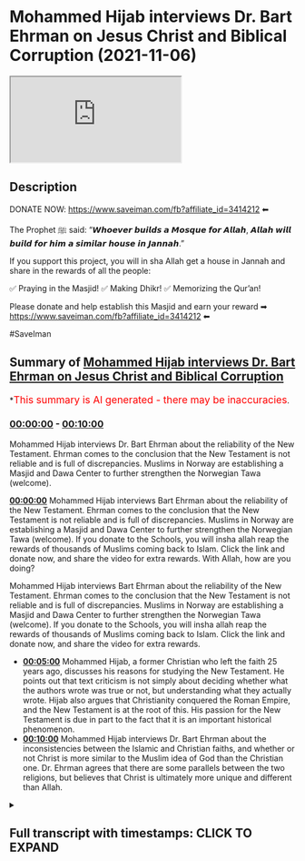 # Mohammed Hijab interviews Dr. Bart Ehrman on Jesus Christ and Biblical Corruption (2021-11-06)

<iframe loading='lazy' src='https://www.youtube.com/embed/YdNynCDN9SA'></iframe>

## Description

DONATE NOW: https://www.saveiman.com/fb?affiliate_id=3414212 ⬅

The Prophet ﷺ said: “𝙒𝙝𝙤𝙚𝙫𝙚𝙧 𝙗𝙪𝙞𝙡𝙙𝙨 𝙖 𝙈𝙤𝙨𝙦𝙪𝙚 𝙛𝙤𝙧 𝘼𝙡𝙡𝙖𝙝, 𝘼𝙡𝙡𝙖𝙝 𝙬𝙞𝙡𝙡 𝙗𝙪𝙞𝙡𝙙 𝙛𝙤𝙧 𝙝𝙞𝙢 𝙖 𝙨𝙞𝙢𝙞𝙡𝙖𝙧 𝙝𝙤𝙪𝙨𝙚 𝙞𝙣 𝙅𝙖𝙣𝙣𝙖𝙝.” 

If you support this project, you will in sha Allah get a house in Jannah and share in the rewards of all the people:

✅ Praying in the Masjid!
✅ Making Dhikr!
✅ Memorizing the Qur’an!

Please donate and help establish this Masjid and earn your reward ➡ https://www.saveiman.com/fb?affiliate_id=3414212 ⬅

#SaveIman

## Summary of [Mohammed Hijab interviews Dr. Bart Ehrman on Jesus Christ and Biblical Corruption](https://www.youtube.com/watch?v=YdNynCDN9SA)


*<span style="color:red; font-size:125%">This summary is AI generated - there may be inaccuracies</span>.

### [00:00:00](https://www.youtube.com/watch?v=YdNynCDN9SA&t=0) - [00:10:00](https://www.youtube.com/watch?v=YdNynCDN9SA&t=600)

Mohammed Hijab interviews Dr. Bart Ehrman about the reliability of the New Testament. Ehrman comes to the conclusion that the New Testament is not reliable and is full of discrepancies. Muslims in Norway are establishing a Masjid and Dawa Center to further strengthen the Norwegian Tawa (welcome).

**[00:00:00](https://www.youtube.com/watch?v=YdNynCDN9SA&t=0)** Mohammed Hijab interviews Bart Ehrman about the reliability of the New Testament. Ehrman comes to the conclusion that the New Testament is not reliable and is full of discrepancies. Muslims in Norway are establishing a Masjid and Dawa Center to further strengthen the Norwegian Tawa (welcome). If you donate to the Schools, you will insha allah reap the rewards of thousands of Muslims coming back to Islam. Click the link and donate now, and share the video for extra rewards. With Allah, how are you doing?

Mohammed Hijab interviews Bart Ehrman about the reliability of the New Testament. Ehrman comes to the conclusion that the New Testament is not reliable and is full of discrepancies. Muslims in Norway are establishing a Masjid and Dawa Center to further strengthen the Norwegian Tawa (welcome). If you donate to the Schools, you will insha allah reap the rewards of thousands of Muslims coming back to Islam. Click the link and donate now, and share the video for extra rewards.
* **[00:05:00](https://www.youtube.com/watch?v=YdNynCDN9SA&t=300)** Mohammed Hijab, a former Christian who left the faith 25 years ago, discusses his reasons for studying the New Testament. He points out that text criticism is not simply about deciding whether what the authors wrote was true or not, but understanding what they actually wrote. Hijab also argues that Christianity conquered the Roman Empire, and the New Testament is at the root of this. His passion for the New Testament is due in part to the fact that it is an important historical phenomenon.
* **[00:10:00](https://www.youtube.com/watch?v=YdNynCDN9SA&t=600)** Mohammed Hijab interviews Dr. Bart Ehrman about the inconsistencies between the Islamic and Christian faiths, and whether or not Christ is more similar to the Muslim idea of God than the Christian one. Dr. Ehrman agrees that there are some parallels between the two religions, but believes that Christ is ultimately more unique and different than Allah.

<details><summary><h2>Full transcript with timestamps: CLICK TO EXPAND</h2></summary>

[0:00:00](https://youtu.be/YdNynCDN9SA?t=0) muslims in norway are now establishing a  
[0:00:02](https://youtu.be/YdNynCDN9SA?t=2) masjid and dawa center to enhance the  
[0:00:04](https://youtu.be/YdNynCDN9SA?t=4) norwegian tawa if you donate to the  
[0:00:06](https://youtu.be/YdNynCDN9SA?t=6) schools you will insha allah reap the  
[0:00:08](https://youtu.be/YdNynCDN9SA?t=8) rewards of thousands of muslims coming  
[0:00:11](https://youtu.be/YdNynCDN9SA?t=11) back to islam and many of those who  
[0:00:13](https://youtu.be/YdNynCDN9SA?t=13) become dwight and invite to islam so  
[0:00:15](https://youtu.be/YdNynCDN9SA?t=15) click the link and donate now and share  
[0:00:18](https://youtu.be/YdNynCDN9SA?t=18) the video for extra rewards  
[0:00:20](https://youtu.be/YdNynCDN9SA?t=20) with allah how are you guys doing and  
[0:00:23](https://youtu.be/YdNynCDN9SA?t=23) welcome um  
[0:00:24](https://youtu.be/YdNynCDN9SA?t=24) on behalf  
[0:00:25](https://youtu.be/YdNynCDN9SA?t=25) of islam net in fact who which is a  
[0:00:27](https://youtu.be/YdNynCDN9SA?t=27) norwegian organization organization  
[0:00:29](https://youtu.be/YdNynCDN9SA?t=29) which aims to create bridges between  
[0:00:30](https://youtu.be/YdNynCDN9SA?t=30) muslim and non-muslim communities  
[0:00:32](https://youtu.be/YdNynCDN9SA?t=32) they're doing some great work we are  
[0:00:34](https://youtu.be/YdNynCDN9SA?t=34) joined with an esteemed  
[0:00:36](https://youtu.be/YdNynCDN9SA?t=36) uh legendary you know professor  
[0:00:39](https://youtu.be/YdNynCDN9SA?t=39) professor bar ehrman many of you already  
[0:00:41](https://youtu.be/YdNynCDN9SA?t=41) know who he is but if you don't know i'm  
[0:00:43](https://youtu.be/YdNynCDN9SA?t=43) going to quickly tell you  
[0:00:45](https://youtu.be/YdNynCDN9SA?t=45) um has written or edited 33 books  
[0:00:47](https://youtu.be/YdNynCDN9SA?t=47) including six new new york times  
[0:00:50](https://youtu.be/YdNynCDN9SA?t=50) bestsellers how jesus became god  
[0:00:52](https://youtu.be/YdNynCDN9SA?t=52) misquoting jesus  
[0:00:53](https://youtu.be/YdNynCDN9SA?t=53) um god's problem jesus interrupted  
[0:00:56](https://youtu.be/YdNynCDN9SA?t=56) forged and the triumph  
[0:00:58](https://youtu.be/YdNynCDN9SA?t=58) of christianity bart is uh james a grey  
[0:01:01](https://youtu.be/YdNynCDN9SA?t=61) distinguished professor of religious  
[0:01:02](https://youtu.be/YdNynCDN9SA?t=62) studies at the university of north  
[0:01:03](https://youtu.be/YdNynCDN9SA?t=63) carolina carolina chapel hill where he  
[0:01:06](https://youtu.be/YdNynCDN9SA?t=66) has taught thousands of students and won  
[0:01:08](https://youtu.be/YdNynCDN9SA?t=68) numerous awards  
[0:01:09](https://youtu.be/YdNynCDN9SA?t=69) um you know bart's work has been  
[0:01:11](https://youtu.be/YdNynCDN9SA?t=71) featured in the new york times  
[0:01:12](https://youtu.be/YdNynCDN9SA?t=72) washington post uh the new uh newsweek  
[0:01:15](https://youtu.be/YdNynCDN9SA?t=75) has appeared on national geographic cnn  
[0:01:17](https://youtu.be/YdNynCDN9SA?t=77) bbc nbc uh dateline and many other  
[0:01:20](https://youtu.be/YdNynCDN9SA?t=80) places as well um how are you uh today  
[0:01:23](https://youtu.be/YdNynCDN9SA?t=83) professor yep i'm i'm doing well thanks  
[0:01:25](https://youtu.be/YdNynCDN9SA?t=85) doing well  
[0:01:26](https://youtu.be/YdNynCDN9SA?t=86) i i think many people will know who you  
[0:01:28](https://youtu.be/YdNynCDN9SA?t=88) are especially from um kind of our  
[0:01:31](https://youtu.be/YdNynCDN9SA?t=91) follower base because of your kind of  
[0:01:33](https://youtu.be/YdNynCDN9SA?t=93) work and how it's had an impact  
[0:01:36](https://youtu.be/YdNynCDN9SA?t=96) on kind of apologetics whether it's  
[0:01:37](https://youtu.be/YdNynCDN9SA?t=97) christian apologetics uh islamic  
[0:01:39](https://youtu.be/YdNynCDN9SA?t=99) apologetics or otherwise even new  
[0:01:42](https://youtu.be/YdNynCDN9SA?t=102) atheists reference your work and so it's  
[0:01:44](https://youtu.be/YdNynCDN9SA?t=104) really um a pleasure to have you on i  
[0:01:47](https://youtu.be/YdNynCDN9SA?t=107) think the first question i'd like to ask  
[0:01:49](https://youtu.be/YdNynCDN9SA?t=109) you um regarding your line of specialism  
[0:01:52](https://youtu.be/YdNynCDN9SA?t=112) is  
[0:01:53](https://youtu.be/YdNynCDN9SA?t=113) about the reliability of the new  
[0:01:54](https://youtu.be/YdNynCDN9SA?t=114) testament okay um  
[0:01:56](https://youtu.be/YdNynCDN9SA?t=116) first and foremost you you came to a  
[0:01:58](https://youtu.be/YdNynCDN9SA?t=118) conclusion in your own life in your own  
[0:02:00](https://youtu.be/YdNynCDN9SA?t=120) kind of development  
[0:02:02](https://youtu.be/YdNynCDN9SA?t=122) that the new testament is not reliable  
[0:02:05](https://youtu.be/YdNynCDN9SA?t=125) why did you come to that conclusion  
[0:02:07](https://youtu.be/YdNynCDN9SA?t=127) yeah you know and part i did come to  
[0:02:09](https://youtu.be/YdNynCDN9SA?t=129) that conclusion i started out as a as a  
[0:02:11](https://youtu.be/YdNynCDN9SA?t=131) very conservative fundamentalist  
[0:02:13](https://youtu.be/YdNynCDN9SA?t=133) christian who uh believed that every  
[0:02:15](https://youtu.be/YdNynCDN9SA?t=135) word in the bible was completely true  
[0:02:18](https://youtu.be/YdNynCDN9SA?t=138) and that there were no errors of any  
[0:02:20](https://youtu.be/YdNynCDN9SA?t=140) kind  
[0:02:20](https://youtu.be/YdNynCDN9SA?t=140) scientific geographical historical  
[0:02:23](https://youtu.be/YdNynCDN9SA?t=143) anything  
[0:02:24](https://youtu.be/YdNynCDN9SA?t=144) and over time i came to realize that uh  
[0:02:26](https://youtu.be/YdNynCDN9SA?t=146) that that wasn't right and in part it  
[0:02:28](https://youtu.be/YdNynCDN9SA?t=148) was because i recognized i finally i was  
[0:02:31](https://youtu.be/YdNynCDN9SA?t=151) i was open to any point of view i came i  
[0:02:34](https://youtu.be/YdNynCDN9SA?t=154) came to recognize that in fact there are  
[0:02:36](https://youtu.be/YdNynCDN9SA?t=156) discrepancies and uh and contradictions  
[0:02:40](https://youtu.be/YdNynCDN9SA?t=160) in the new testament just say between  
[0:02:42](https://youtu.be/YdNynCDN9SA?t=162) the gospels uh and their accounts of  
[0:02:44](https://youtu.be/YdNynCDN9SA?t=164) jesus or between what the book of acts  
[0:02:46](https://youtu.be/YdNynCDN9SA?t=166) says about paul what paul says about  
[0:02:48](https://youtu.be/YdNynCDN9SA?t=168) paul or about so they're they're  
[0:02:49](https://youtu.be/YdNynCDN9SA?t=169) discrepancies and obviously if they're  
[0:02:51](https://youtu.be/YdNynCDN9SA?t=171) discrepancies they both both views  
[0:02:53](https://youtu.be/YdNynCDN9SA?t=173) stated can't can't be true so the the  
[0:02:56](https://youtu.be/YdNynCDN9SA?t=176) trick is though what does it mean to be  
[0:02:58](https://youtu.be/YdNynCDN9SA?t=178) unreliable  
[0:02:59](https://youtu.be/YdNynCDN9SA?t=179) i mean if you've got a  
[0:03:01](https://youtu.be/YdNynCDN9SA?t=181) you know if you've got a friend who uh  
[0:03:04](https://youtu.be/YdNynCDN9SA?t=184) who's giving you directions and about  
[0:03:05](https://youtu.be/YdNynCDN9SA?t=185) ten percent of the time they're wrong  
[0:03:08](https://youtu.be/YdNynCDN9SA?t=188) you know you don't know if you can trust  
[0:03:09](https://youtu.be/YdNynCDN9SA?t=189) him or not but it's not that he's like  
[0:03:11](https://youtu.be/YdNynCDN9SA?t=191) completely unreliable it's just you have  
[0:03:13](https://youtu.be/YdNynCDN9SA?t=193) to figure out once he when's he got it  
[0:03:15](https://youtu.be/YdNynCDN9SA?t=195) right and not and that's how it is with  
[0:03:16](https://youtu.be/YdNynCDN9SA?t=196) that's how it is with the new testament  
[0:03:18](https://youtu.be/YdNynCDN9SA?t=198) especially you've got to figure out  
[0:03:20](https://youtu.be/YdNynCDN9SA?t=200) where it's right and and where there are  
[0:03:22](https://youtu.be/YdNynCDN9SA?t=202) mistakes  
[0:03:23](https://youtu.be/YdNynCDN9SA?t=203) and how how can one figure that out in  
[0:03:26](https://youtu.be/YdNynCDN9SA?t=206) in layman's terms like if if now many  
[0:03:28](https://youtu.be/YdNynCDN9SA?t=208) christians may be watching this and say  
[0:03:30](https://youtu.be/YdNynCDN9SA?t=210) well they object to this fact and they  
[0:03:32](https://youtu.be/YdNynCDN9SA?t=212) believe that every word and every  
[0:03:33](https://youtu.be/YdNynCDN9SA?t=213) sentence  
[0:03:34](https://youtu.be/YdNynCDN9SA?t=214) of the bible is in fact inspired by god  
[0:03:36](https://youtu.be/YdNynCDN9SA?t=216) and that they're they believe in  
[0:03:38](https://youtu.be/YdNynCDN9SA?t=218) biblical inerrancy they don't believe  
[0:03:39](https://youtu.be/YdNynCDN9SA?t=219) that there's any such thing as an error  
[0:03:41](https://youtu.be/YdNynCDN9SA?t=221) in the bible they'll be  
[0:03:43](https://youtu.be/YdNynCDN9SA?t=223) very much taken aback by what you're  
[0:03:44](https://youtu.be/YdNynCDN9SA?t=224) saying and say we find it objectionable  
[0:03:46](https://youtu.be/YdNynCDN9SA?t=226) in fact so what would you do in order to  
[0:03:48](https://youtu.be/YdNynCDN9SA?t=228) prove to them that this is not the case  
[0:03:50](https://youtu.be/YdNynCDN9SA?t=230) well you know that as i said that's how  
[0:03:51](https://youtu.be/YdNynCDN9SA?t=231) i started out too i when i graduated  
[0:03:53](https://youtu.be/YdNynCDN9SA?t=233) from high school i went to uh moody  
[0:03:55](https://youtu.be/YdNynCDN9SA?t=235) bible institute in chicago which is a  
[0:03:58](https://youtu.be/YdNynCDN9SA?t=238) it's a bastion of fundamentalism and i  
[0:04:00](https://youtu.be/YdNynCDN9SA?t=240) was completely i was completely sold for  
[0:04:02](https://youtu.be/YdNynCDN9SA?t=242) years so this is absolutely there is not  
[0:04:04](https://youtu.be/YdNynCDN9SA?t=244) a word wrong in the bible um it was  
[0:04:07](https://youtu.be/YdNynCDN9SA?t=247) finally when i started i learned greek  
[0:04:10](https://youtu.be/YdNynCDN9SA?t=250) so i could read the new testament in  
[0:04:11](https://youtu.be/YdNynCDN9SA?t=251) greek and i learned hebrews i could read  
[0:04:13](https://youtu.be/YdNynCDN9SA?t=253) the old testament in hebrew and i  
[0:04:14](https://youtu.be/YdNynCDN9SA?t=254) started and i started really studying  
[0:04:16](https://youtu.be/YdNynCDN9SA?t=256) these texts very closely and i started  
[0:04:19](https://youtu.be/YdNynCDN9SA?t=259) finding that there are uh you know there  
[0:04:21](https://youtu.be/YdNynCDN9SA?t=261) there are discrepancies i mean mark will  
[0:04:23](https://youtu.be/YdNynCDN9SA?t=263) say one thing and matthew will say  
[0:04:25](https://youtu.be/YdNynCDN9SA?t=265) something else and it's the opposite  
[0:04:26](https://youtu.be/YdNynCDN9SA?t=266) thing you don't know this unless you  
[0:04:29](https://youtu.be/YdNynCDN9SA?t=269) really look closely but when you do that  
[0:04:31](https://youtu.be/YdNynCDN9SA?t=271) then you see this and so so yeah how do  
[0:04:33](https://youtu.be/YdNynCDN9SA?t=273) you go about finding out what's right  
[0:04:35](https://youtu.be/YdNynCDN9SA?t=275) well you do it the way any historian  
[0:04:37](https://youtu.be/YdNynCDN9SA?t=277) finds out what happened in the past i  
[0:04:38](https://youtu.be/YdNynCDN9SA?t=278) mean if you're talking about uh you know  
[0:04:41](https://youtu.be/YdNynCDN9SA?t=281) uh abraham lincoln or the emperor  
[0:04:43](https://youtu.be/YdNynCDN9SA?t=283) constantine or whatever churchill you  
[0:04:45](https://youtu.be/YdNynCDN9SA?t=285) you you have to historians look at all  
[0:04:48](https://youtu.be/YdNynCDN9SA?t=288) the evidence they consider who's writing  
[0:04:50](https://youtu.be/YdNynCDN9SA?t=290) it they consider how close it is to the  
[0:04:52](https://youtu.be/YdNynCDN9SA?t=292) source they consider how many sources  
[0:04:54](https://youtu.be/YdNynCDN9SA?t=294) they have they see if they're consistent  
[0:04:56](https://youtu.be/YdNynCDN9SA?t=296) with each other they they uh you know  
[0:04:58](https://youtu.be/YdNynCDN9SA?t=298) they they try to work out what what most  
[0:05:00](https://youtu.be/YdNynCDN9SA?t=300) plausibly happened and that's all you  
[0:05:02](https://youtu.be/YdNynCDN9SA?t=302) can do with the new testament too you  
[0:05:03](https://youtu.be/YdNynCDN9SA?t=303) treat it like a historical source if you  
[0:05:05](https://youtu.be/YdNynCDN9SA?t=305) want to know what happened historically  
[0:05:08](https://youtu.be/YdNynCDN9SA?t=308) i mean uh just a bit of my background  
[0:05:10](https://youtu.be/YdNynCDN9SA?t=310) that at one point when i was um actually  
[0:05:12](https://youtu.be/YdNynCDN9SA?t=312) auditing a course at the university of  
[0:05:14](https://youtu.be/YdNynCDN9SA?t=314) oxford  
[0:05:15](https://youtu.be/YdNynCDN9SA?t=315) doing um on text criticism it's not  
[0:05:17](https://youtu.be/YdNynCDN9SA?t=317) something i actually specialize in  
[0:05:18](https://youtu.be/YdNynCDN9SA?t=318) myself but i did audit a text criticism  
[0:05:21](https://youtu.be/YdNynCDN9SA?t=321) course as part of my  
[0:05:22](https://youtu.be/YdNynCDN9SA?t=322) um applied  
[0:05:25](https://youtu.be/YdNynCDN9SA?t=325) applied  
[0:05:26](https://youtu.be/YdNynCDN9SA?t=326) theology masters and i knew for a fact  
[0:05:29](https://youtu.be/YdNynCDN9SA?t=329) that i was well over my kind of people  
[0:05:32](https://youtu.be/YdNynCDN9SA?t=332) were on a different level i mean you  
[0:05:33](https://youtu.be/YdNynCDN9SA?t=333) have to have  
[0:05:35](https://youtu.be/YdNynCDN9SA?t=335) like you said language skills and i said  
[0:05:36](https://youtu.be/YdNynCDN9SA?t=336) this is a specialism in and of itself  
[0:05:38](https://youtu.be/YdNynCDN9SA?t=338) you need to have language skills there  
[0:05:39](https://youtu.be/YdNynCDN9SA?t=339) are you know polygons people have many  
[0:05:41](https://youtu.be/YdNynCDN9SA?t=341) different languages under their belt  
[0:05:43](https://youtu.be/YdNynCDN9SA?t=343) like you said hebrew and and greek and  
[0:05:46](https://youtu.be/YdNynCDN9SA?t=346) sometimes other languages as well  
[0:05:48](https://youtu.be/YdNynCDN9SA?t=348) and so i do really respect the level of  
[0:05:51](https://youtu.be/YdNynCDN9SA?t=351) work that comes into you know your line  
[0:05:53](https://youtu.be/YdNynCDN9SA?t=353) of specialism  
[0:05:55](https://youtu.be/YdNynCDN9SA?t=355) someone has to learn this language and  
[0:05:57](https://youtu.be/YdNynCDN9SA?t=357) then manuscript  
[0:05:58](https://youtu.be/YdNynCDN9SA?t=358) uh kind of analysis and and looking at  
[0:06:02](https://youtu.be/YdNynCDN9SA?t=362) trying to draw inferences from it and  
[0:06:03](https://youtu.be/YdNynCDN9SA?t=363) stuff like this is it really is the work  
[0:06:06](https://youtu.be/YdNynCDN9SA?t=366) of such and you've been doing this for  
[0:06:07](https://youtu.be/YdNynCDN9SA?t=367) that many years so obviously  
[0:06:09](https://youtu.be/YdNynCDN9SA?t=369) um it was only then really when i  
[0:06:10](https://youtu.be/YdNynCDN9SA?t=370) started to realize how heavy this was in  
[0:06:12](https://youtu.be/YdNynCDN9SA?t=372) terms of  
[0:06:13](https://youtu.be/YdNynCDN9SA?t=373) being able to be a great  
[0:06:15](https://youtu.be/YdNynCDN9SA?t=375) text critic it's not something that  
[0:06:17](https://youtu.be/YdNynCDN9SA?t=377) someone could just do in a year or two  
[0:06:18](https://youtu.be/YdNynCDN9SA?t=378) it's something that one must actually  
[0:06:20](https://youtu.be/YdNynCDN9SA?t=380) dedicate a considerable chunk of their  
[0:06:22](https://youtu.be/YdNynCDN9SA?t=382) life but i'm wondering why you decided  
[0:06:25](https://youtu.be/YdNynCDN9SA?t=385) to do so because when i was looking at  
[0:06:26](https://youtu.be/YdNynCDN9SA?t=386) some of  
[0:06:27](https://youtu.be/YdNynCDN9SA?t=387) the videos about your story you left  
[0:06:29](https://youtu.be/YdNynCDN9SA?t=389) christianity because of this reason from  
[0:06:31](https://youtu.be/YdNynCDN9SA?t=391) what i understand but what kept you  
[0:06:34](https://youtu.be/YdNynCDN9SA?t=394) interested in this topic  
[0:06:36](https://youtu.be/YdNynCDN9SA?t=396) so um what i so i got i got interest i  
[0:06:39](https://youtu.be/YdNynCDN9SA?t=399) got interested in text criticism so some  
[0:06:41](https://youtu.be/YdNynCDN9SA?t=401) people may not know exactly what that  
[0:06:43](https://youtu.be/YdNynCDN9SA?t=403) means it doesn't really just mean  
[0:06:44](https://youtu.be/YdNynCDN9SA?t=404) interpretation of text as you said it  
[0:06:46](https://youtu.be/YdNynCDN9SA?t=406) has to do with manuscripts you with the  
[0:06:48](https://youtu.be/YdNynCDN9SA?t=408) new testament uh we have thousands of  
[0:06:50](https://youtu.be/YdNynCDN9SA?t=410) manuscripts but they have many many  
[0:06:52](https://youtu.be/YdNynCDN9SA?t=412) differences between them and so since we  
[0:06:55](https://youtu.be/YdNynCDN9SA?t=415) don't have the originals we have to look  
[0:06:57](https://youtu.be/YdNynCDN9SA?t=417) at these manuscripts to find out what  
[0:06:58](https://youtu.be/YdNynCDN9SA?t=418) the what the authors originally wrote  
[0:07:01](https://youtu.be/YdNynCDN9SA?t=421) and so text criticism is not deciding  
[0:07:04](https://youtu.be/YdNynCDN9SA?t=424) whether what the authors wrote was true  
[0:07:06](https://youtu.be/YdNynCDN9SA?t=426) or not it's just finding out what did  
[0:07:08](https://youtu.be/YdNynCDN9SA?t=428) they actually write and it's not just  
[0:07:10](https://youtu.be/YdNynCDN9SA?t=430) the new testaments every book from  
[0:07:11](https://youtu.be/YdNynCDN9SA?t=431) antiquity is like this so every every  
[0:07:13](https://youtu.be/YdNynCDN9SA?t=433) you know shakespeare is like this or a  
[0:07:15](https://youtu.be/YdNynCDN9SA?t=435) cl i'm chaucer i mean everybody all  
[0:07:17](https://youtu.be/YdNynCDN9SA?t=437) these books you've got to figure out the  
[0:07:18](https://youtu.be/YdNynCDN9SA?t=438) author wrote so i got interested in that  
[0:07:21](https://youtu.be/YdNynCDN9SA?t=441) because i i believed that the original  
[0:07:22](https://youtu.be/YdNynCDN9SA?t=442) words were inspired by god and so i  
[0:07:25](https://youtu.be/YdNynCDN9SA?t=445) wanted to know what the words were since  
[0:07:27](https://youtu.be/YdNynCDN9SA?t=447) we have all these manuscripts that have  
[0:07:28](https://youtu.be/YdNynCDN9SA?t=448) differences in them so that's what got  
[0:07:29](https://youtu.be/YdNynCDN9SA?t=449) me going what kept me going is um was  
[0:07:33](https://youtu.be/YdNynCDN9SA?t=453) somewhat different i actually did leave  
[0:07:35](https://youtu.be/YdNynCDN9SA?t=455) the faith about 25 years ago i stopped  
[0:07:37](https://youtu.be/YdNynCDN9SA?t=457) being a christian and it wasn't actually  
[0:07:40](https://youtu.be/YdNynCDN9SA?t=460) because of the scholarship it turned the  
[0:07:42](https://youtu.be/YdNynCDN9SA?t=462) reason i left the faith was um was not  
[0:07:45](https://youtu.be/YdNynCDN9SA?t=465) because i knew the bible had mistakes or  
[0:07:46](https://youtu.be/YdNynCDN9SA?t=466) i knew that for a long time and i stayed  
[0:07:49](https://youtu.be/YdNynCDN9SA?t=469) a christian for a long time knowing that  
[0:07:51](https://youtu.be/YdNynCDN9SA?t=471) what that made me leave the faith was  
[0:07:53](https://youtu.be/YdNynCDN9SA?t=473) being i got to a point where i just  
[0:07:55](https://youtu.be/YdNynCDN9SA?t=475) couldn't believe that there was a god  
[0:07:57](https://youtu.be/YdNynCDN9SA?t=477) who is in the world who is active a  
[0:07:59](https://youtu.be/YdNynCDN9SA?t=479) loving powerful god who's active in the  
[0:08:01](https://youtu.be/YdNynCDN9SA?t=481) world  
[0:08:02](https://youtu.be/YdNynCDN9SA?t=482) given all of the massive suffering that  
[0:08:04](https://youtu.be/YdNynCDN9SA?t=484) people experience i just thought you  
[0:08:06](https://youtu.be/YdNynCDN9SA?t=486) know i just don't believe it anymore but  
[0:08:08](https://youtu.be/YdNynCDN9SA?t=488) then why do i continue being a new  
[0:08:10](https://youtu.be/YdNynCDN9SA?t=490) testament scholar i'm passionate about  
[0:08:12](https://youtu.be/YdNynCDN9SA?t=492) the new testament i'm passionate about  
[0:08:13](https://youtu.be/YdNynCDN9SA?t=493) the study of early christianity and  
[0:08:15](https://youtu.be/YdNynCDN9SA?t=495) largely it's because it is such an  
[0:08:17](https://youtu.be/YdNynCDN9SA?t=497) important historical phenomenon and  
[0:08:19](https://youtu.be/YdNynCDN9SA?t=499) christianity took over the entire roman  
[0:08:21](https://youtu.be/YdNynCDN9SA?t=501) empire and became the religion of the  
[0:08:24](https://youtu.be/YdNynCDN9SA?t=504) western world basically i mean the  
[0:08:26](https://youtu.be/YdNynCDN9SA?t=506) dominant religion of the western world  
[0:08:28](https://youtu.be/YdNynCDN9SA?t=508) and there's still more christians in the  
[0:08:29](https://youtu.be/YdNynCDN9SA?t=509) world than anything else it's like whoa  
[0:08:31](https://youtu.be/YdNynCDN9SA?t=511) it's really important and the new  
[0:08:33](https://youtu.be/YdNynCDN9SA?t=513) testament is at the very root of it's  
[0:08:35](https://youtu.be/YdNynCDN9SA?t=515) the foundation of it and so it's  
[0:08:37](https://youtu.be/YdNynCDN9SA?t=517) important for me to understand what the  
[0:08:39](https://youtu.be/YdNynCDN9SA?t=519) foundation is  
[0:08:40](https://youtu.be/YdNynCDN9SA?t=520) and to try and teach other people what  
[0:08:41](https://youtu.be/YdNynCDN9SA?t=521) the foundation is because most people  
[0:08:43](https://youtu.be/YdNynCDN9SA?t=523) really don't know uh and so that's why  
[0:08:47](https://youtu.be/YdNynCDN9SA?t=527) well i mean your work as as i've said  
[0:08:49](https://youtu.be/YdNynCDN9SA?t=529) it's not just applicable or relevant to  
[0:08:51](https://youtu.be/YdNynCDN9SA?t=531) kind of christians it's very much  
[0:08:53](https://youtu.be/YdNynCDN9SA?t=533) relevant to muslims as well because as  
[0:08:55](https://youtu.be/YdNynCDN9SA?t=535) you know in the islamic faith muslims  
[0:08:57](https://youtu.be/YdNynCDN9SA?t=537) believe in jesus christ as well and  
[0:08:59](https://youtu.be/YdNynCDN9SA?t=539) obviously there's competing narrative  
[0:09:00](https://youtu.be/YdNynCDN9SA?t=540) ideas as to who jesus christ was in fact  
[0:09:04](https://youtu.be/YdNynCDN9SA?t=544) and  
[0:09:04](https://youtu.be/YdNynCDN9SA?t=544) um the main i would say the fundamental  
[0:09:07](https://youtu.be/YdNynCDN9SA?t=547) difference between the kind of muslim  
[0:09:08](https://youtu.be/YdNynCDN9SA?t=548) faith in the christian faith in this  
[0:09:09](https://youtu.be/YdNynCDN9SA?t=549) regard  
[0:09:10](https://youtu.be/YdNynCDN9SA?t=550) is that  
[0:09:11](https://youtu.be/YdNynCDN9SA?t=551) muslims view jesus christ as a prophet  
[0:09:14](https://youtu.be/YdNynCDN9SA?t=554) and a mess as a messenger prophet and  
[0:09:16](https://youtu.be/YdNynCDN9SA?t=556) the messiah but not as god or the son of  
[0:09:18](https://youtu.be/YdNynCDN9SA?t=558) god in fact they  
[0:09:20](https://youtu.be/YdNynCDN9SA?t=560) you know the quran is very explicit that  
[0:09:21](https://youtu.be/YdNynCDN9SA?t=561) he doesn't  
[0:09:22](https://youtu.be/YdNynCDN9SA?t=562) um he doesn't claim to be a he doesn't  
[0:09:24](https://youtu.be/YdNynCDN9SA?t=564) claim to be a god himself in fact this  
[0:09:27](https://youtu.be/YdNynCDN9SA?t=567) is seen as a fabricated or some kind of  
[0:09:28](https://youtu.be/YdNynCDN9SA?t=568) a contrivance  
[0:09:30](https://youtu.be/YdNynCDN9SA?t=570) on the on the narrative and really the  
[0:09:32](https://youtu.be/YdNynCDN9SA?t=572) the islamic idea is that there cannot be  
[0:09:34](https://youtu.be/YdNynCDN9SA?t=574) someone it's not intelligible or  
[0:09:36](https://youtu.be/YdNynCDN9SA?t=576) conceivable or pardonable uh for someone  
[0:09:39](https://youtu.be/YdNynCDN9SA?t=579) with a date of birth to be referred to  
[0:09:41](https://youtu.be/YdNynCDN9SA?t=581) as god anyway so  
[0:09:42](https://youtu.be/YdNynCDN9SA?t=582) jesus christ will be disqualified from  
[0:09:44](https://youtu.be/YdNynCDN9SA?t=584) from that perspective but this is why  
[0:09:46](https://youtu.be/YdNynCDN9SA?t=586) there's there's a lot of interest i  
[0:09:48](https://youtu.be/YdNynCDN9SA?t=588) think from the muslim community  
[0:09:50](https://youtu.be/YdNynCDN9SA?t=590) on  
[0:09:51](https://youtu.be/YdNynCDN9SA?t=591) um  
[0:09:52](https://youtu.be/YdNynCDN9SA?t=592) on your kind of work because this is  
[0:09:54](https://youtu.be/YdNynCDN9SA?t=594) historical work that's being done and  
[0:09:56](https://youtu.be/YdNynCDN9SA?t=596) many muslims feel that kind of your  
[0:09:58](https://youtu.be/YdNynCDN9SA?t=598) vision of or your conclusions your  
[0:09:59](https://youtu.be/YdNynCDN9SA?t=599) historical conclusions of who jesus  
[0:10:01](https://youtu.be/YdNynCDN9SA?t=601) christ is is more commensurate with at  
[0:10:03](https://youtu.be/YdNynCDN9SA?t=603) least the muslim idea than it is with  
[0:10:07](https://youtu.be/YdNynCDN9SA?t=607) the christian one to what extent would  
[0:10:09](https://youtu.be/YdNynCDN9SA?t=609) you agree or disagree with that notion  
[0:10:23](https://youtu.be/YdNynCDN9SA?t=623) you  
</details>